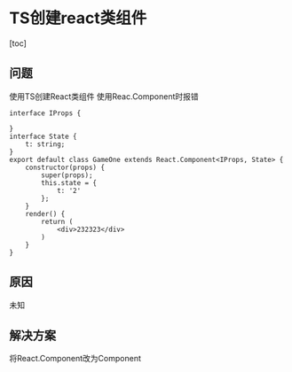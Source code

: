 # TS创建react类组件
[toc]
## 问题
使用TS创建React类组件
使用Reac.Component时报错
```
interface IProps {

}
interface State {
    t: string;
}
export default class GameOne extends React.Component<IProps, State> {
    constructor(props) {
        super(props);
        this.state = {
            t: '2'
        };
    }
    render() {
        return (
            <div>232323</div>
        )
    }
}
```
## 原因
未知
## 解决方案
将React.Component改为Component